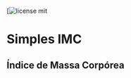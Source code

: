 [![license mit](https://img.shields.io/github/license/mrbrenio/simplesIMC?style=plastic)

# Simples IMC 

## Índice de Massa Corpórea
